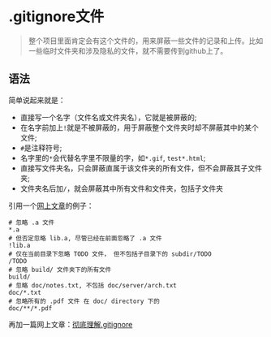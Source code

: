 # .gitignore文件
> 整个项目里面肯定会有这个文件的，用来屏蔽一些文件的记录和上传。比如一些临时文件夹和涉及隐私的文件，就不需要传到github上了。

## 语法
简单说起来就是：
- 直接写一个名字（文件名或文件夹名），它就是被屏蔽的;
- 在名字前加上`!`就是不被屏蔽的，用于屏蔽整个文件夹时却不屏蔽其中的某个文件;
- `#`是注释符号;
- 名字里的`*`会代替名字里不限量的字，如`*.gif`, `test*.html`;
- 直接写文件夹名，只会屏蔽直属于该文件夹的所有文件，但不会屏蔽其子文件夹;
- 文件夹名后加`/`，就会屏蔽其中所有文件和文件夹，包括子文件夹

引用一个[网上文章](https://www.jianshu.com/p/ea6341224e89)的例子：
```gitignore
# 忽略 .a 文件
*.a
# 但否定忽略 lib.a, 尽管已经在前面忽略了 .a 文件
!lib.a
# 仅在当前目录下忽略 TODO 文件， 但不包括子目录下的 subdir/TODO
/TODO
# 忽略 build/ 文件夹下的所有文件
build/
# 忽略 doc/notes.txt, 不包括 doc/server/arch.txt
doc/*.txt
# 忽略所有的 .pdf 文件 在 doc/ directory 下的
doc/**/*.pdf
```
再加一篇网上文章：[彻底理解.gitignore](http://ybin.cc/git/gitignore-syntax/)